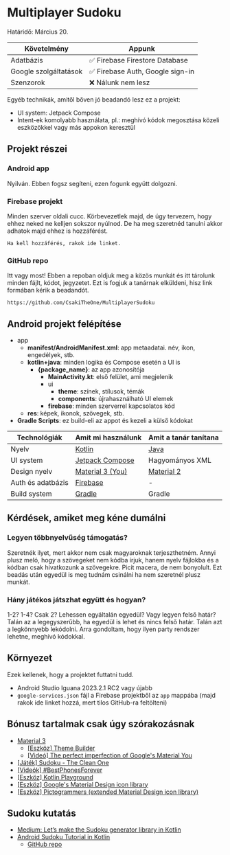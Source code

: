 # Multiplayer Sudoku

Határidő: Március 20.

| Követelmény           | Appunk                          |
| --------------------- | ------------------------------- |
| Adatbázis             | ✅ Firebase Firestore Database   |
| Google szolgáltatások | ✅ Firebase Auth, Google sign-in |
| Szenzorok             | ❌ Nálunk nem lesz               |

Egyéb technikák, amitől bőven jó beadandó lesz ez a projekt:

- UI system: Jetpack Compose
- Intent-ek komolyabb használata, pl.: meghívó kódok megosztása közeli eszközökkel vagy más appokon keresztül

## Projekt részei

### Android app

Nyilván. Ebben fogsz segíteni, ezen fogunk együtt dolgozni.

### Firebase projekt

Minden szerver oldali cucc. Körbevezetlek majd, de úgy tervezem, hogy ehhez neked ne kelljen sokszor
nyúlnod. De ha meg szeretnéd tanulni akkor adhatok majd ehhez is hozzáférést.

```
Ha kell hozzáférés, rakok ide linket.
```

### GitHub repo

Itt vagy most! Ebben a repoban oldjuk meg a közös munkát és itt tárolunk minden fájlt, kódot,
jegyzetet. Ezt is fogjuk a tanárnak elküldeni, hisz link formában kérik a beadandót.

```
https://github.com/CsakiTheOne/MultiplayerSudoku
```

## Android projekt felépítése

- app
  - **manifest/AndroidManifest.xml**: app metaadatai. név, ikon, engedélyek, stb.
  - **kotlin+java**: minden logika és Compose esetén a UI is
    - **{package_name}**: az app azonosítója
      - **MainActivity.kt**: első felület, ami megjelenik
      - ui
        - **theme**: színek, stílusok, témák
        - **components**: újrahasználható UI elemek
      - **firebase**: minden szerverrel kapcsolatos kód
  - **res**: képek, ikonok, szövegek, stb.
- **Gradle Scripts**: ez build-eli az appot és kezeli a külső kódokat

| Technológiák      | Amit mi használunk                                                                                          | Amit a tanár tanítana                                          |
| ----------------- | ----------------------------------------------------------------------------------------------------------- | -------------------------------------------------------------- |
| Nyelv             | [Kotlin](https://youtu.be/xT8oP0wy-A0?si=zEUFU8Q9PKs410wv)                                                  | [Java](https://youtu.be/m4-HM_sCvtQ?si=AGjvO837VE8ae9Bc)       |
| UI system         | [Jetpack Compose](https://youtube.com/playlist?list=PLQkwcJG4YTCSpJ2NLhDTHhi6XBNfk9WiC&si=KlFPtTBE798Rhhp8) | Hagyományos XML                                                |
| Design nyelv      | [Material 3 (You)](https://youtu.be/UHQPdP8qgrk?si=In52HxRv-RPCS1Ho)                                        | [Material 2](https://youtu.be/6HCeBHVPxEg?si=aAPgZZ_-QcnAIkd9) |
| Auth és adatbázis | [Firebase](https://youtu.be/vAoB4VbhRzM?si=zKo3aOUPglVwACgd)                                                | -                                                              |
| Build system      | [Gradle](https://youtu.be/kNswjy2hPHI?si=Uzcj6_JKzQv-8NAm)                                                  | Gradle                                                         |

## Kérdések, amiket meg kéne dumálni

### Legyen többnyelvűség támogatás?

Szeretnék ilyet, mert akkor nem csak magyaroknak terjeszthetném. Annyi plusz meló, hogy a szövegeket
nem kódba írjuk, hanem nyelv fájlokba és a kódban csak hivatkozunk a szövegekre. Picit macera, de
nem bonyolult. Ezt beadás után egyedül is meg tudnám csinálni ha nem szeretnél plusz munkát.

### Hány játékos játszhat együtt és hogyan?

1-2? 1-4? Csak 2? Lehessen egyáltalán egyedül? Vagy legyen felső határ? Talán az a legegyszerűbb,
ha egyedül is lehet és nincs felső határ. Talán azt a legkönnyebb lekódolni.
Arra gondoltam, hogy ilyen party rendszer lehetne, meghívó kódokkal.

## Környezet

Ezek kellenek, hogy a projektet futtatni tudd.

- Android Studio Iguana 2023.2.1 RC2 vagy újabb
- `google-services.json` fájl a Firebase projektből az `app` mappába (majd rakok ide linket hozzá,
  mert tilos GitHub-ra feltölteni)

## Bónusz tartalmak csak úgy szórakozásnak

- [Material 3](https://m3.material.io/)
  - [[Eszköz] Theme Builder](https://m3.material.io/theme-builder#/custom)
  - [[Videó] The perfect imperfection of Google's Material You](https://youtu.be/k7pks7yqQOc?si=vui2N3OHUH8apymD)
- [[Játék] Sudoku - The Clean One](https://play.google.com/store/apps/details?id=ee.dustland.android.dustlandsudoku)
- [[Videók] #BestPhonesForever](https://youtube.com/playlist?list=PLnKtcw5mIGUR-aMBz9AphxHzEH7Kt-azY&si=qRH-o3z5-3HMfC9n)
- [[Eszköz] Kotlin Playground](https://play.kotlinlang.org/)
- [[Eszköz] Google's Material Design icon library](https://fonts.google.com/icons)
- [[Eszköz] Pictogrammers (extended Material Design icon library)](https://pictogrammers.com/library/mdi/)

## Sudoku kutatás

- [Medium: Let’s make the Sudoku generator library in Kotlin](https://medium.com/@typical.dev/lets-make-the-sudoku-generator-library-in-kotlin-8e0dd45c72b6)
- [Android Sudoku Tutorial in Kotlin](https://youtube.com/playlist?list=PLJSII25WrAz72NhnBitybKMMX0_f1UEym&si=Pcc-ViwZYxzFOU8S)
  - [GitHub repo](https://github.com/patrickfeltes/sudoku-android-kotlin)
